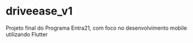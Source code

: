 # driveease_v1

Projeto final do Programa Entra21, com foco no desenvolvimento mobile utilizando Flutter

